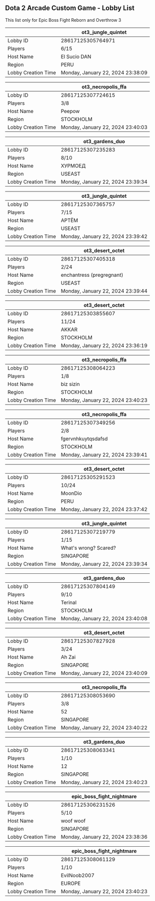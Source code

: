## Dota 2 Arcade Custom Game - Lobby List

This list only for Epic Boss Fight Reborn and Overthrow 3

|  | ot3_jungle_quintet |
| ------ | ------ |
| Lobby ID | 28617125305764971 |
| Players | 6/15 |
| Host Name | El Sucio DAN |
| Region | PERU |
| Lobby Creation Time | Monday, January 22, 2024 23:38:09 |


|  | ot3_necropolis_ffa |
| ------ | ------ |
| Lobby ID | 28617125307724615 |
| Players | 3/8 |
| Host Name | Peepow |
| Region | STOCKHOLM |
| Lobby Creation Time | Monday, January 22, 2024 23:40:03 |


|  | ot3_gardens_duo |
| ------ | ------ |
| Lobby ID | 28617125307235283 |
| Players | 8/10 |
| Host Name | ХУРМОЕД |
| Region | USEAST |
| Lobby Creation Time | Monday, January 22, 2024 23:39:34 |


|  | ot3_jungle_quintet |
| ------ | ------ |
| Lobby ID | 28617125307365757 |
| Players | 7/15 |
| Host Name | АРТЁМ |
| Region | USEAST |
| Lobby Creation Time | Monday, January 22, 2024 23:39:42 |


|  | ot3_desert_octet |
| ------ | ------ |
| Lobby ID | 28617125307405318 |
| Players | 2/24 |
| Host Name | enchantress (pregregnant) |
| Region | USEAST |
| Lobby Creation Time | Monday, January 22, 2024 23:39:44 |


|  | ot3_desert_octet |
| ------ | ------ |
| Lobby ID | 28617125303855607 |
| Players | 11/24 |
| Host Name | AKKAR |
| Region | STOCKHOLM |
| Lobby Creation Time | Monday, January 22, 2024 23:36:19 |


|  | ot3_necropolis_ffa |
| ------ | ------ |
| Lobby ID | 28617125308064223 |
| Players | 1/8 |
| Host Name | biz sizin |
| Region | STOCKHOLM |
| Lobby Creation Time | Monday, January 22, 2024 23:40:23 |


|  | ot3_necropolis_ffa |
| ------ | ------ |
| Lobby ID | 28617125307349256 |
| Players | 2/8 |
| Host Name | fgervnhkuytqsdafsd |
| Region | STOCKHOLM |
| Lobby Creation Time | Monday, January 22, 2024 23:39:41 |


|  | ot3_desert_octet |
| ------ | ------ |
| Lobby ID | 28617125305291523 |
| Players | 10/24 |
| Host Name | MoonDio |
| Region | PERU |
| Lobby Creation Time | Monday, January 22, 2024 23:37:42 |


|  | ot3_jungle_quintet |
| ------ | ------ |
| Lobby ID | 28617125307219779 |
| Players | 1/15 |
| Host Name | What's wrong? Scared? |
| Region | SINGAPORE |
| Lobby Creation Time | Monday, January 22, 2024 23:39:34 |


|  | ot3_gardens_duo |
| ------ | ------ |
| Lobby ID | 28617125307804149 |
| Players | 9/10 |
| Host Name | Terinal |
| Region | STOCKHOLM |
| Lobby Creation Time | Monday, January 22, 2024 23:40:08 |


|  | ot3_desert_octet |
| ------ | ------ |
| Lobby ID | 28617125307827928 |
| Players | 3/24 |
| Host Name | Ah Zai |
| Region | SINGAPORE |
| Lobby Creation Time | Monday, January 22, 2024 23:40:09 |


|  | ot3_necropolis_ffa |
| ------ | ------ |
| Lobby ID | 28617125308053690 |
| Players | 3/8 |
| Host Name | 52 |
| Region | SINGAPORE |
| Lobby Creation Time | Monday, January 22, 2024 23:40:22 |


|  | ot3_gardens_duo |
| ------ | ------ |
| Lobby ID | 28617125308063341 |
| Players | 1/10 |
| Host Name | 12 |
| Region | SINGAPORE |
| Lobby Creation Time | Monday, January 22, 2024 23:40:23 |


|  | epic_boss_fight_nightmare |
| ------ | ------ |
| Lobby ID | 28617125306231526 |
| Players | 5/10 |
| Host Name | woof woof |
| Region | SINGAPORE |
| Lobby Creation Time | Monday, January 22, 2024 23:38:36 |


|  | epic_boss_fight_nightmare |
| ------ | ------ |
| Lobby ID | 28617125308061129 |
| Players | 1/10 |
| Host Name | EvilNoob2007 |
| Region | EUROPE |
| Lobby Creation Time | Monday, January 22, 2024 23:40:23 |


